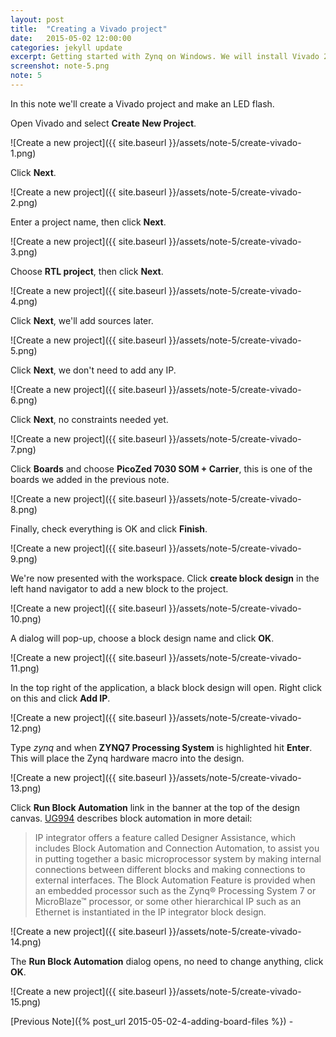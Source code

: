 ```yaml
---
layout: post
title:  "Creating a Vivado project"
date:   2015-05-02 12:00:00
categories: jekyll update
excerpt: Getting started with Zynq on Windows. We will install Vivado 2014.4 and create the first project.
screenshot: note-5.png
note: 5
---
```


In this note we'll create a Vivado project and make an LED flash. 

Open Vivado and select __Create New Project__.

![Create a new project]({{ site.baseurl }}/assets/note-5/create-vivado-1.png)

Click __Next__.

![Create a new project]({{ site.baseurl }}/assets/note-5/create-vivado-2.png)

Enter a project name, then click __Next__.

![Create a new project]({{ site.baseurl }}/assets/note-5/create-vivado-3.png)

Choose __RTL project__, then click __Next__.

![Create a new project]({{ site.baseurl }}/assets/note-5/create-vivado-4.png)

Click __Next__, we'll add sources later. 

![Create a new project]({{ site.baseurl }}/assets/note-5/create-vivado-5.png)

Click __Next__, we don't need to add any IP. 

![Create a new project]({{ site.baseurl }}/assets/note-5/create-vivado-6.png)

Click __Next__, no constraints needed yet. 

![Create a new project]({{ site.baseurl }}/assets/note-5/create-vivado-7.png)

Click __Boards__ and choose __PicoZed 7030 SOM + Carrier__, this is one of the boards we added in the previous note. 

![Create a new project]({{ site.baseurl }}/assets/note-5/create-vivado-8.png)

Finally, check everything is OK and click __Finish__. 

![Create a new project]({{ site.baseurl }}/assets/note-5/create-vivado-9.png)

We're now presented with the workspace. Click __create block design__ in the left hand navigator to add a new block to the project.

![Create a new project]({{ site.baseurl }}/assets/note-5/create-vivado-10.png)

A dialog will pop-up, choose a block design name and click __OK__.

![Create a new project]({{ site.baseurl }}/assets/note-5/create-vivado-11.png)

In the top right of the application, a black block design will open. Right click on this and click __Add IP__.

![Create a new project]({{ site.baseurl }}/assets/note-5/create-vivado-12.png)

Type _zynq_ and when __ZYNQ7 Processing System__ is highlighted hit __Enter__. This will place the Zynq hardware macro into the design.

![Create a new project]({{ site.baseurl }}/assets/note-5/create-vivado-13.png)

Click __Run Block Automation__ link in the banner at the top of the design canvas. [UG994](http://www.xilinx.com/support/documentation/sw_manuals/xilinx2015_1/ug994-vivado-ip-subsystems.pdf) describes block automation in more detail: 

> IP integrator offers a feature called Designer Assistance, which includes Block Automation
and Connection Automation, to assist you in putting together a basic microprocessor
system by making internal connections between different blocks and making connections
to external interfaces. The Block Automation Feature is provided when an embedded
processor such as the Zynq® Processing System 7 or MicroBlaze™ processor, or some other
hierarchical IP such as an Ethernet is instantiated in the IP integrator block design. 

![Create a new project]({{ site.baseurl }}/assets/note-5/create-vivado-14.png)

The __Run Block Automation__ dialog opens, no need to change anything, click __OK__.

![Create a new project]({{ site.baseurl }}/assets/note-5/create-vivado-15.png)

[Previous Note]({% post_url 2015-05-02-4-adding-board-files %}) - 

